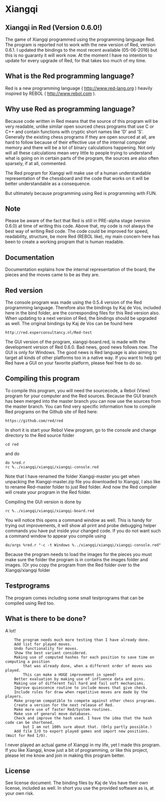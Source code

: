 # Xiangqi

Xiangqi in Red (Version 0.6.0!)
-------------------------------

The game of Xiangqi programmed using the programming language Red.
The program is reported not to work with the new version of Red, version 0.6.1.
I updated the bindings to the most recent available (05-06-2016) but this is no guaranty it will work now.
At the moment I have no intention to update for every upgrade of Red, for that takes too much of my time.

What is the Red programming language?
-------------------------------------

Red is a new programming language ( http://www.red-lang.org ) 
heavily inspired by REBOL ( http://www.rebol.com ).

Why use Red as programming language?
------------------------------------

Because code written in Red means that the source of this program will be very readable, 
unlike similar open sourced chess programs that use C or C++ and contain functions with 
cryptic short names like 'D' and 'S'. Generally the existing chess programs if they are
open sourced at all, are hard to follow because of their effective use of the internal 
computer memory and there will be a lot of binary calculations happening. Not only will 
all these calculations mean very little to people trying to understand what is going on in
certain parts of the program, the sources are also often sparsely, if at all, commented.

The Red program for Xiangqi will make use of a human understandable representation of the 
chessboard and the code that works on it will be better understandable as a consequence.

But ultimately because programming using Red is programming with FUN.

Note
----
Please be aware of the fact that Red is still in PRE-alpha stage (version 0.6.0) at time 
of writing this code. Above that, my code is not always the best way of writing Red code.
The code could be improved for speed, readability, structure, be more Red (REBOL like), 
my main concern here has been to create a working program that is human readable.

Documentation
-------------

Documentation explains how the internal representation of the board, the pieces and the
moves came to be as they are.

Red version
-----------

The console program was made using the 0.5.4 version of the Red programming language.
Therefore also the bindings by Kaj de Vos, included here in the bind folder, are the 
corresponding files for this Red version also. When updating to a next version of Red, 
the bindings should be upgraded as well. The original bindings by Kaj de Vos can be 
found here 

	http://red.esperconsultancy.nl/Red-test 

The GUI version of the program, xiangqi-board.red, is made with the development version 
of Red 0.6.0.
Bad news, good news follows now. The GUI is only for Windows. The good news is Red
language is also aiming to target all kinds of other platforms too in a native way.
If you want to help get Red have a GUI on your favorite platform, please feel free to 
do so.

Compiling this program
----------------------

To compile this program, you will need the sourcecode, a Rebol (View) program for your 
computer and the Red sources. Because the GUI branch has been merged into the master 
branch you can now use the sources from the master branch. 
You can find very specific information how to compile Red programs on the Github site of 
Red here: 

	https://github.com/red/red

In short it is start your Rebol View program, go to the console and change directory 
to the Red source folder 

	cd red

and do

	do %red.r
	rc %../xiangqi/xiangqi/xiangqi-console.red

Note that I have renamed the folder Xiangqi-master you get when unpacking the 
Xiangqi-master.zip file you downloaded to Xiangqi, I also like to rename Red-master folder
to just Red folder.
And now the Red compiler will create your program in the Red folder.

Compiling the GUI version is done by

	rc %../xiangqi/xiangqi/xiangqi-board.red

You will notice this opens a command window as well. This is handy for trying out 
improvements, it will show all print and probe debugging helper commands you have put 
inside your changed code.
If you do not want such a command window to appear you compile using

	do/args %red.r "-c -t Windows %../xiangqi/xiangqi/xiangqi-console.red"

Because the program needs to load the images for the pieces you must make sure the folder
the program is in contains the images folder and images. (Or you copy the program from the
Red folder over to the Xiangqi/xiangqi folder

Testprograms
------------

The program comes including some small testprograms that can be compiled using Red too.

What is there to be done?
-------------------------

A lot! 


        The program needs much more testing than I have already done. 
        Add list for played moves.
        Undo functionality for moves.
        Show the best variant considered.
        Making use of computed hashes for each position to save time on computing a position
            that was already done, when a different order of moves was played. 
            This can make a HUGE improvement in speed!
        Better evaluation by making use of influence data and pins.
        Making use of different fail hard and fail soft mechanisms.
        Improve quiescence routine to include moves that give check.
        Include rules for draw when repetitive moves are made by the players.
        Make program compatible to compete against other chess programs.
        Create a version for the next release of Red. 
        Make more use of faster Red/System routines.
        Make use of general move databases.
        Check and improve the hash used. I have the idea that the hash code can be shortened,
            but I am not 100% sure about that. (Only partly possible.)
        Add file I/O to export played games and import new positions. (Wait for Red I/O).
	
I never played an actual game of Xiangqi in my life, yet I made this program. If you like 
Xiangqi, know just a bit of programming, or like this project, please let me know and 
join in making this program better. 

License
-------------------------
See license document. The binding files by Kaj de Vos have their own license, included as 
well. In short you use the provided software as is, at your own risk.
